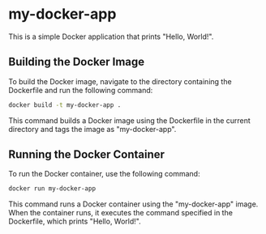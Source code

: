 # my-docker-app

This is a simple Docker application that prints "Hello, World!".

## Building the Docker Image

To build the Docker image, navigate to the directory containing the Dockerfile and run the following command:

```bash
docker build -t my-docker-app .
```

This command builds a Docker image using the Dockerfile in the current directory and tags the image as "my-docker-app".

## Running the Docker Container

To run the Docker container, use the following command:

```bash
docker run my-docker-app
```

This command runs a Docker container using the "my-docker-app" image. When the container runs, it executes the command specified in the Dockerfile, which prints "Hello, World!".